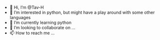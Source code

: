 - 👋 Hi, I’m @Tav-H
- 👀 I’m interested in python, but might have a play around with some other languages
- 🌱 I’m currently learning python
- 💞️ I’m looking to collaborate on ...
- 📫 How to reach me ...

<!---
Tav-H/Tav-H is a ✨ special ✨ repository because its `README.md` (this file) appears on your GitHub profile.
You can click the Preview link to take a look at your changes.
--->
